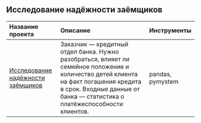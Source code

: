 ## Исследование надёжности заёмщиков
| Название проекта | Описание | Инструменты|
| :-------------------- | :-------------------- | :-------------------- | 
| [Исследование надёжности заёмщиков](https://github.com/pochemuchto/yandex_praktikum_project/tree/main/Предобработка%20данных) |Заказчик — кредитный отдел банка. Нужно разобраться, влияет ли семейное положение и количество детей клиента на факт погашения кредита в срок. Входные данные от банка — статистика о платёжеспособности клиентов. |pandas, pymystem|
